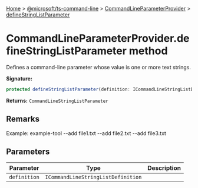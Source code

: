 [Home](./index) &gt; [@microsoft/ts-command-line](ts-command-line.md) &gt; [CommandLineParameterProvider](ts-command-line.commandlineparameterprovider.md) &gt; [defineStringListParameter](ts-command-line.commandlineparameterprovider.definestringlistparameter.md)

# CommandLineParameterProvider.defineStringListParameter method

Defines a command-line parameter whose value is one or more text strings.

**Signature:**
```javascript
protected defineStringListParameter(definition: ICommandLineStringListDefinition): CommandLineStringListParameter;
```
**Returns:** `CommandLineStringListParameter`

## Remarks

Example: example-tool --add file1.txt --add file2.txt --add file3.txt

## Parameters

|  Parameter | Type | Description |
|  --- | --- | --- |
|  `definition` | `ICommandLineStringListDefinition` |  |

